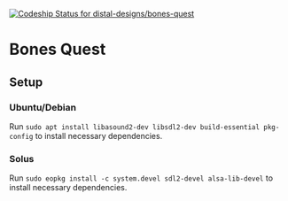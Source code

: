 [ ![Codeship Status for distal-designs/bones-quest](https://app.codeship.com/projects/17cf20a0-68f1-0136-a566-320625a88350/status?branch=develop)](https://app.codeship.com/projects/297951)

# Bones Quest

## Setup

### Ubuntu/Debian

Run `sudo apt install libasound2-dev libsdl2-dev build-essential pkg-config` to install necessary
dependencies.

### Solus

Run `sudo eopkg install -c system.devel sdl2-devel alsa-lib-devel` to install necessary
dependencies.
